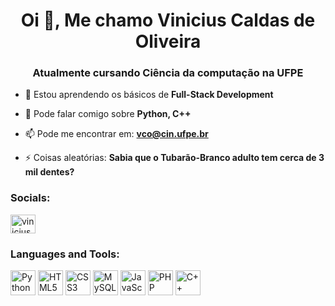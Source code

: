 <h1 align="center">Oi 👋, Me chamo Vinicius Caldas de Oliveira</h1>
<h3 align="center">Atualmente cursando Ciência da computação na UFPE</h3>

- 🌱 Estou aprendendo os básicos de **Full-Stack Development**

- 💬 Pode falar comigo sobre **Python, C++**

- 📫 Pode me encontrar em: **vco@cin.ufpe.br**

- ⚡ Coisas aleatórias: **Sabia que o Tubarão-Branco adulto tem cerca de 3 mil dentes?**

<h3 align="left">Socials:</h3>
<p align="left">
<a href="https://linkedin.com/in/vinicius-caldas-8568271b4" target="blank"><img align="center" src="https://raw.githubusercontent.com/rahuldkjain/github-profile-readme-generator/master/src/images/icons/Social/linked-in-alt.svg" alt="vinicius-caldas-8568271b4" height="30" width="40" /></a>
</p>

<h3 align="left">Languages and Tools:</h3>
<p align="left">
  <img src="https://cdn.jsdelivr.net/gh/devicons/devicon/icons/python/python-original.svg" alt="Python" width="40" height="40"/>
  <img src="https://cdn.jsdelivr.net/gh/devicons/devicon/icons/html5/html5-original.svg" alt="HTML5" width="40" height="40"/>
  <img src="https://cdn.jsdelivr.net/gh/devicons/devicon/icons/css3/css3-original.svg" alt="CSS3" width="40" height="40"/>
  <img src="https://cdn.jsdelivr.net/gh/devicons/devicon/icons/mysql/mysql-original.svg" alt="MySQL" width="40" height="40"/>
  <img src="https://cdn.jsdelivr.net/gh/devicons/devicon/icons/javascript/javascript-original.svg" alt="JavaScript" width="40" height="40"/>
  <img src="https://cdn.jsdelivr.net/gh/devicons/devicon/icons/php/php-original.svg" alt="PHP" width="40" height="40"/>
  <img src="https://cdn.jsdelivr.net/gh/devicons/devicon/icons/cplusplus/cplusplus-original.svg" alt="C++" width="40" height="40"/>
</p>
